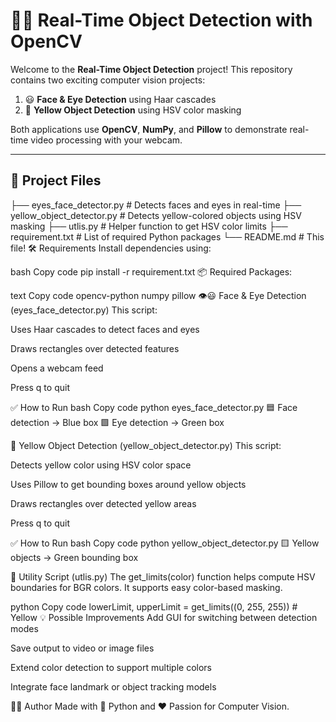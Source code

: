 # 🧠🎯 Real-Time Object Detection with OpenCV

Welcome to the **Real-Time Object Detection** project! This repository contains two exciting computer vision projects:

1. 😃 **Face & Eye Detection** using Haar cascades
2. 💛 **Yellow Object Detection** using HSV color masking

Both applications use **OpenCV**, **NumPy**, and **Pillow** to demonstrate real-time video processing with your webcam.

---

## 📁 Project Files


├── eyes_face_detector.py        # Detects faces and eyes in real-time
├── yellow_object_detector.py    # Detects yellow-colored objects using HSV masking
├── utlis.py                     # Helper function to get HSV color limits
├── requirement.txt              # List of required Python packages
└── README.md                    # This file!
🛠️ Requirements
Install dependencies using:

bash
Copy code
pip install -r requirement.txt
📦 Required Packages:

text
Copy code
opencv-python
numpy
pillow
👁️😃 Face & Eye Detection (eyes_face_detector.py)
This script:

Uses Haar cascades to detect faces and eyes

Draws rectangles over detected features

Opens a webcam feed

Press q to quit

✅ How to Run
bash
Copy code
python eyes_face_detector.py
🟦 Face detection → Blue box
🟩 Eye detection → Green box

💛 Yellow Object Detection (yellow_object_detector.py)
This script:

Detects yellow color using HSV color space

Uses Pillow to get bounding boxes around yellow objects

Draws rectangles over detected yellow areas

Press q to quit

✅ How to Run
bash
Copy code
python yellow_object_detector.py
🟨 Yellow objects → Green bounding box

🧠 Utility Script (utlis.py)
The get_limits(color) function helps compute HSV boundaries for BGR colors. It supports easy color-based masking.

python
Copy code
lowerLimit, upperLimit = get_limits((0, 255, 255))  # Yellow
💡 Possible Improvements
Add GUI for switching between detection modes

Save output to video or image files

Extend color detection to support multiple colors

Integrate face landmark or object tracking models

🧑‍💻 Author
Made with 🐍 Python and ❤️ Passion for Computer Vision.

